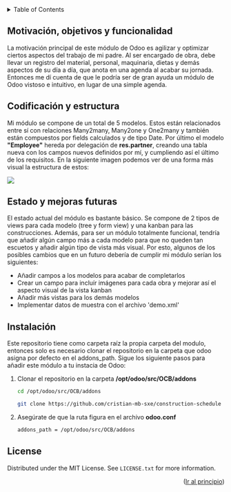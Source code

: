 <div id="top"></div>
<!-- TABLE OF CONTENTS -->
<details>
  <summary>Table of Contents</summary>
  <ol>
    <li><a href="#motivación,-objetivos-y-funcionalidad">Motivación, objetivos y funcionalidad</a></li>
    <li><a href="#roadmap">Codificación y estructura</a></li>
    <li><a href="#contributing">Estado y mejoras futuras</a></li>
    <li><a href="#contact">Instalación</a></li>
    <li><a href="#license">License</a></li>
  </ol>
</details>



## Motivación, objetivos y funcionalidad

La motivación principal de este módulo de Odoo es agilizar y optimizar ciertos aspectos del trabajo de mi padre. Al ser encargado de obra, debe llevar un registro del material, personal, maquinaria, dietas y demás aspectos de su día a día, que anota en una agenda al acabar su jornada. Entonces me dí cuenta de que le podría ser de gran ayuda un módulo de Odoo vistoso e intuitivo, en lugar de una simple agenda. 



## Codificación y estructura

Mi módulo se compone de un total de 5 modelos. Estos están relacionados entre sí con relaciones Many2many, Many2one y One2many y también están compuestos por fields calculados y de tipo Date. Por último el modelo **"Employee"** hereda por delegación de **res.partner**, creando una tabla nueva con los campos nuevos definidos por mí, y cumpliendo así el último de los requisitos. En la siguiente imagen podemos ver de una forma más visual la estructura de estos:


<img src="https://user-images.githubusercontent.com/100152588/159137899-4c763c38-b490-4955-a65a-e93afcf0d98b.png"/>





## Estado y mejoras futuras

El estado actual del módulo es bastante básico. Se compone de 2 tipos de views para cada modelo (tree y form view) y una kanban para las construcciones. Además, para ser un módulo totalmente funcional, tendría que añadir algún campo más a cada modelo para que no queden tan escuetos y añadir algún tipo de vista más visual. Por esto, algunos de los posibles cambios que en un futuro debería de cumplir mi módulo serían los siguientes: 

  * Añadir campos a los modelos para acabar de completarlos
  * Crear un campo para incluír imágenes para cada obra y mejorar así el aspecto visual de la vista kanban
  * Añadir más vistas para los demás modelos
  * Implementar datos de muestra con el archivo 'demo.xml'
  


## Instalación

Este repositorio tiene como carpeta raíz la propia carpeta del modulo, entonces solo es necesario clonar el repositorio en la carpeta que odoo asigna por defecto en el addons_path. Sigue los siguiente pasos para añadir este módulo a tu instacia de Odoo:

1. Clonar el repositorio en la carpeta **/opt/odoo/src/OCB/addons** 
   ```sh
   cd /opt/odoo/src/OCB/addons
   
   git clone https://github.com/cristian-mb-sxe/construction-schedule
   ```
2. Asegúrate de que la ruta figura en el archivo **odoo.conf**
   ```sh
   addons_path = /opt/odoo/src/OCB/addons
   ```
   
   
## License

Distributed under the MIT License. See `LICENSE.txt` for more information.

<p align="right">(<a href="#top">Ir al principio</a>)</p>

